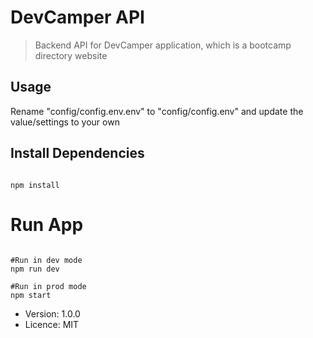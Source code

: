 # DevCamper API

> Backend API for DevCamper application, which is a bootcamp directory website

## Usage

Rename "config/config.env.env" to "config/config.env" and update the value/settings to your own

## Install Dependencies

```

npm install
```

# Run App

```

#Run in dev mode
npm run dev

#Run in prod mode
npm start
```

- Version: 1.0.0
- Licence: MIT
